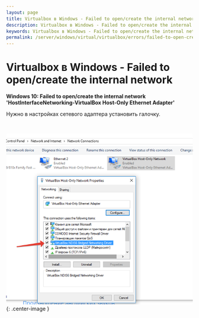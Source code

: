 ```yaml
---
layout: page
title: Virtualbox в Windows - Failed to open/create the internal network
description: Virtualbox в Windows - Failed to open/create the internal network
keywords: Virtualbox в Windows - Failed to open/create the internal network
permalink: /server/windows/virtual/virtualbox/errors/failed-to-open-create-the-internal-network/
---
```


# Virtualbox в Windows - Failed to open/create the internal network

**Windows 10: Failed to open/create the internal network 'HostInterfaceNetworking-VirtualBox Host-Only Ethernet Adapter'**

Нужно в настройках сетевого адаптера установить галочку.

<br/>

![VirtualBox Windows10 Failed to open/create the internal network](/img/server/windows/virtual/virtualbox/errors/failed-to-open-create-the-internal-network.png 'VirtualBox Windows10 Failed to open/create the internal network'){: .center-image }

